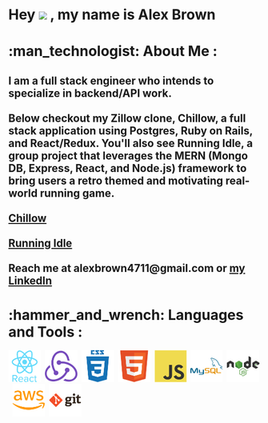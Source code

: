 <h1>
  Hey 
  <img src="https://media.giphy.com/media/hvRJCLFzcasrR4ia7z/giphy.gif" width="30px"/>
  , my name is Alex Brown 
</h1>
<h1>
  :man_technologist: About Me :
</h1>
  <h2>
    I am a full stack engineer who intends to specialize in backend/API work. 
    </br>
    </br> 
    Below checkout my Zillow clone, Chillow, a full stack application using Postgres, Ruby on Rails, and React/Redux. You'll also see Running Idle, a group project that leverages the MERN (Mongo DB, Express, React, and Node.js) framework to bring users 
    a retro themed and motivating real-world running game.
    </br>
    </br>
    <a href="https://chillow-xur2.onrender.com/">Chillow</a>
    </br>
    </br>
    <a href="https://running-idle.onrender.com/">Running Idle</a>
    </br>
    </br>
    Reach me at alexbrown4711@gmail.com or
    <a href="https://www.linkedin.com/in/alex-brown-85a330198/">my LinkedIn</a>
  </h2>
<h1>
  :hammer_and_wrench: Languages and Tools :
</h1>
<div>
  <img src="https://github.com/devicons/devicon/blob/master/icons/react/react-original-wordmark.svg" title="React" alt="React" width="65" height="65"/>&nbsp;
  <img src="https://github.com/devicons/devicon/blob/master/icons/redux/redux-original.svg" title="Redux" alt="Redux " width="65" height="65"/>&nbsp;
  <img src="https://github.com/devicons/devicon/blob/master/icons/css3/css3-plain-wordmark.svg"  title="CSS3" alt="CSS" width="65" height="65"/>&nbsp;
  <img src="https://github.com/devicons/devicon/blob/master/icons/html5/html5-original.svg" title="HTML5" alt="HTML" width="65" height="65"/>&nbsp;
  <img src="https://github.com/devicons/devicon/blob/master/icons/javascript/javascript-original.svg" title="JavaScript" alt="JavaScript" width="65" height="65"/>&nbsp;
  <img src="https://github.com/devicons/devicon/blob/master/icons/mysql/mysql-original-wordmark.svg" title="MySQL"  alt="MySQL" width="65" height="65"/>&nbsp;
  <img src="https://github.com/devicons/devicon/blob/master/icons/nodejs/nodejs-original-wordmark.svg" title="NodeJS" alt="NodeJS" width="65" height="65"/>&nbsp;
  <img src="https://github.com/devicons/devicon/blob/master/icons/amazonwebservices/amazonwebservices-plain-wordmark.svg" title="AWS" alt="AWS" width="65" height="65"/>&nbsp;
  <img src="https://github.com/devicons/devicon/blob/master/icons/git/git-original-wordmark.svg" title="Git" **alt="Git" width="65" height="65"/>
</div>


